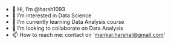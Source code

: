 - 👋 Hi, I’m @harsh1093
- 👀 I’m interested in Data Science
- 🌱 I’m currently learning Data Analysis course
- 💞️ I’m looking to collaborate on Data Analysis 
- 📫 How to reach me: contact on 'mankar.harshal@gmail.com'

<!---
harsh1093/harsh1093 is a ✨ special ✨ repository because its `README.md` (this file) appears on your GitHub profile.
You can click the Preview link to take a look at your changes.
--->
